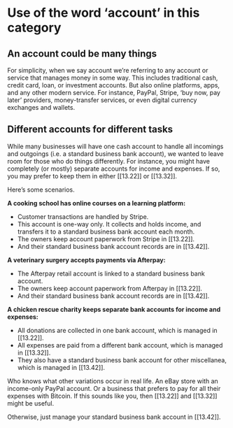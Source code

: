 # Use of the word ‘account’ in this category

## An account could be many things

For simplicity, when we say account we’re referring to any account or service that manages money in some way. This includes traditional cash, credit card, loan, or investment accounts. But also online platforms, apps, and any other modern service. For instance, PayPal, Stripe, ‘buy now, pay later’ providers, money-transfer services, or even digital currency exchanges and wallets.

## Different accounts for different tasks

While many businesses will have one cash account to handle all incomings and outgoings (i.e. a standard business bank account), we wanted to leave room for those who do things differently. For instance, you might have completely (or mostly) separate accounts for income and expenses. If so, you may prefer to keep them in either [[13.22]] or [[13.32]].

Here’s some scenarios.

**A cooking school has online courses on a learning platform:**

- Customer transactions are handled by Stripe.
- This account is one-way only. It collects and holds income, and transfers it to a standard business bank account each month.
- The owners keep account paperwork from Stripe in [[13.22]].
- And their standard business bank account records are in [[13.42]].

**A veterinary surgery accepts payments via Afterpay:**

- The Afterpay retail account is linked to a standard business bank account.
- The owners keep account paperwork from Afterpay in [[13.22]].
- And their standard business bank account records are in [[13.42]].

**A chicken rescue charity keeps separate bank accounts for income and expenses:**

- All donations are collected in one bank account, which is managed in [[13.22]].
- All expenses are paid from a different bank account, which is managed in [[13.32]].
- They also have a standard business bank account for other miscellanea, which is managed in [[13.42]].

Who knows what other variations occur in real life. An eBay store with an income-only PayPal account. Or a business that prefers to pay for all their expenses with Bitcoin. If this sounds like you, then [[13.22]] and [[13.32]] might be useful.

Otherwise, just manage your standard business bank account in [[13.42]].
